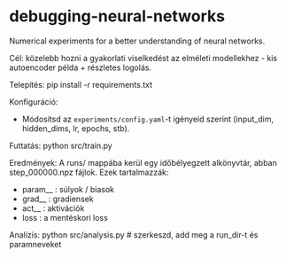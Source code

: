# debugging-neural-networks
Numerical experiments for a better understanding of neural networks.

Cél: közelebb hozni a gyakorlati viselkedést az elméleti modellekhez - kis autoencoder példa + részletes logolás.

Telepítés:
pip install -r requirements.txt

Konfiguráció:
- Módosítsd az `experiments/config.yaml`-t igényeid szerint (input_dim, hidden_dims, lr, epochs, stb).

Futtatás:
python src/train.py

Eredmények:
A runs/ mappába kerül egy időbélyegzett alkönyvtár, abban step_000000.npz fájlok.
Ezek tartalmazzák:
- param__<name> : súlyok / biasok
- grad__<name> : gradiensek
- act__<name> : aktivációk
- loss : a mentéskori loss

Analízis:
python src/analysis.py  # szerkeszd, add meg a run_dir-t és paramneveket

